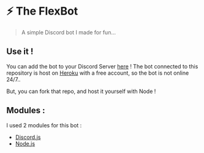 # ⚡️ The FlexBot
>A simple Discord bot I made for fun...
## Use it !
You can add the bot to your Discord Server [here](https://discordapp.com/oauth2/authorize?client_id=493100279902896139&scope=bot&permissions=0) !  The bot connected to this repository is host on [Heroku](https://www.heroku.com/)
 with a free account, so the bot is not online 24/7..
 
 But, you can fork that repo, and host it yourself with Node !
 
## Modules :
I used 2 modules for this bot :
- [Discord.js](https://discord.js.org/)
- [Node.js](https://nodejs.org/)
